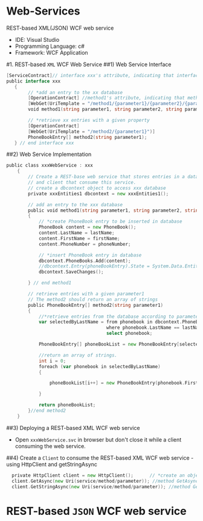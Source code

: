 # Web-Services
REST-based XML(JSON) WCF web service
* IDE: Visual Studio
* Programming Language: c#
* Framework: WCF Application

#1. REST-based `XML` WCF Web Service
##1) Web Service Interface
```go
[ServiceContract]// interface xxx's attribute, indicating that interface xxx defines a service contract in WCF Application
public interface xxx
   {
        // *add an entry to the xx database
        [OperationContract] //method1's attribute, indicating that method1 is an operation which is part of the service contract in WCF Application
        [WebGet(UriTemplate = "/method1/{parameter1}/{parameter2}/{parameter3}")] //method1's attribute, indicating method1 is a retrieval opeartion, can be called by the WCF REST model.
        void method1(string parameter1, string parameter2, string parameter3);

        // *retrieve xx entries with a given property
        [OperationContract]
        [WebGet(UriTemplate = "/method2/{parameter1}")]
        PhoneBookEntry[] method2(string parameter1);
   } // end interface xxx
```
##2) Web Service Implementation
```go
public class xxxWebService : xxx
    {
        // Create a REST-base web service that stores entries in a database xxx.mdf 
        // and client that consume this service.
        // create a dbcontext object to access xxx database
        private xxxEntities1 dbcontext = new xxxEntities1();

        // add an entry to the xxx database
        public void method1(string parameter1, string parameter2, string parameter2)
        {
            // *create PhoneBook entry to be inserted in database
            PhoneBook content = new PhoneBook();
            content.LastName = lastName;
            content.FirstName = firstName;
            content.PhoneNumber = phoneNumber;

            // *insert PhoneBook entry in database
            dbcontext.PhoneBooks.Add(content);
            //dbcontext.Entry(phoneBookEntry).State = System.Data.EntityState.Added;
            dbcontext.SaveChanges();

        } // end method1

        // retrieve entries with a given parameter1
        // The method2 should return an array of strings
        public PhoneBookEntry[] method2(string parameter1)
        {
            //*retrieve entries from the database according to parameter1 via LINQ
            var selectedByLastName = from phonebook in dbcontext.PhoneBooks
                                     where phonebook.LastName == lastName
                                     select phonebook;

            PhoneBookEntry[] phoneBookList = new PhoneBookEntry[selectedByLastName.Count()];

            //return an array of strings.
            int i = 0;
            foreach (var phonebook in selectedByLastName)
            {

                phoneBookList[i++] = new PhoneBookEntry(phonebook.FirstName, phonebook.LastName, phonebook.PhoneNumber);

            }

            return phoneBookList;
        }//end method2
    }
```
##3) Deploying a REST-based XML WCF web service
* Open `xxxWebService.svc` in browser but don't close it while a client consuming the web service.

##4) Create a `Client` to consume the REST-based XML WCF web service - using HttpClient and getStringAsync
```go
  private HttpClient client = new HttpClient();      // *create an object to invoke to PhoneBookService
  client.GetAsync(new Uri(service/method/parameter)); //method GetAsync(send a GET request to the specified URI as asynchronous operation)
  client.GetStringAsync(new Uri(service/method/parameter)); //method GetStringAsync(send a GET request to the specified URI and return the response body as a string)
```

# REST-based `JSON` WCF web service



